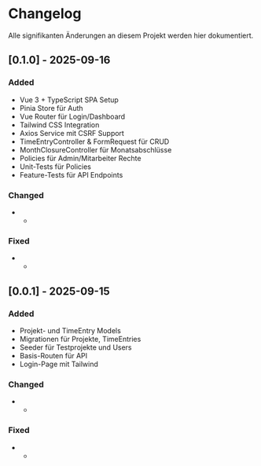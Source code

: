 # Changelog

Alle signifikanten Änderungen an diesem Projekt werden hier dokumentiert.

## [0.1.0] - 2025-09-16
### Added
- Vue 3 + TypeScript SPA Setup
- Pinia Store für Auth
- Vue Router für Login/Dashboard
- Tailwind CSS Integration
- Axios Service mit CSRF Support
- TimeEntryController & FormRequest für CRUD
- MonthClosureController für Monatsabschlüsse
- Policies für Admin/Mitarbeiter Rechte
- Unit-Tests für Policies
- Feature-Tests für API Endpoints

### Changed
- -

### Fixed
- -

## [0.0.1] - 2025-09-15
### Added
- Projekt- und TimeEntry Models
- Migrationen für Projekte, TimeEntries
- Seeder für Testprojekte und Users
- Basis-Routen für API
- Login-Page mit Tailwind

### Changed
- -

### Fixed
- -
